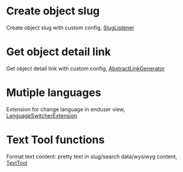 # Create object slug
Create object slug with custom config, [SlugListener](../src/EventListener/Object/SlugListener.php)

# Get object detail link
Get object detail link with custom config, [AbstractLinkGenerator](../src/LinkGenerator/AbstractLinkGenerator.php)

# Mutiple languages
Extension for change language in enduser view, [LanguageSwitcherExtension](../src/Extension/LanguageSwitcherExtension.php)

# Text Tool functions
Format text content: pretty text in slug/search data/wysiwyg content, [TextTool](../src/Tool/TextTool.php)
